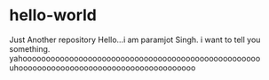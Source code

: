 # hello-world
Just Another repository
Hello...i am paramjot Singh.
i want to tell you something.
yahooooooooooooooooooooooooooooooooooooooooooooooooooo
uhoooooooooooooooooooooooooooooooooooooo
